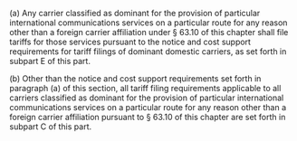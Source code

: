(a) Any carrier classified as dominant for the provision of particular international communications services on a particular route for any reason other than a foreign carrier affiliation under § 63.10 of this chapter shall file tariffs for those services pursuant to the notice and cost support requirements for tariff filings of dominant domestic carriers, as set forth in subpart E of this part.

(b) Other than the notice and cost support requirements set forth in paragraph (a) of this section, all tariff filing requirements applicable to all carriers classified as dominant for the provision of particular international communications services on a particular route for any reason other than a foreign carrier affiliation pursuant to § 63.10 of this chapter are set forth in subpart C of this part.

